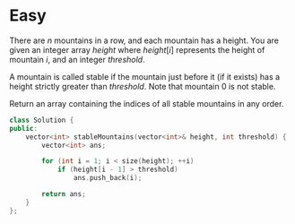 # Easy

There are $n$ mountains in a row, and each mountain has a height. You are given an integer array $height$ where $height[i]$ represents the height of mountain $i$, and an integer $threshold$.

A mountain is called stable if the mountain just before it (if it exists) has a height strictly greater than $threshold$. Note that mountain 0 is not stable.

Return an array containing the indices of all stable mountains in any order.

```cpp
class Solution {
public:
    vector<int> stableMountains(vector<int>& height, int threshold) {
        vector<int> ans;

        for (int i = 1; i < size(height); ++i)
            if (height[i - 1] > threshold)
                ans.push_back(i);

        return ans;
    }
};
```
